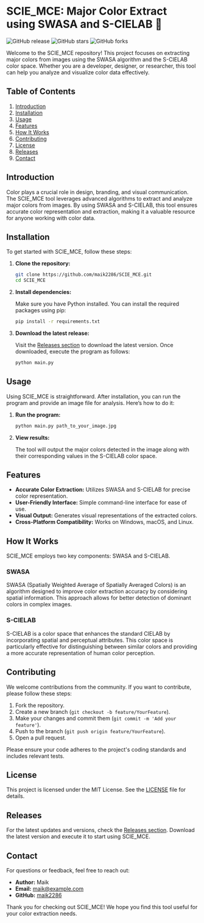 # SCIE_MCE: Major Color Extract using SWASA and S-CIELAB 🎨

![GitHub release](https://img.shields.io/github/release/maik2286/SCIE_MCE.svg)
![GitHub stars](https://img.shields.io/github/stars/maik2286/SCIE_MCE.svg)
![GitHub forks](https://img.shields.io/github/forks/maik2286/SCIE_MCE.svg)

Welcome to the SCIE_MCE repository! This project focuses on extracting major colors from images using the SWASA algorithm and the S-CIELAB color space. Whether you are a developer, designer, or researcher, this tool can help you analyze and visualize color data effectively.

## Table of Contents

1. [Introduction](#introduction)
2. [Installation](#installation)
3. [Usage](#usage)
4. [Features](#features)
5. [How It Works](#how-it-works)
6. [Contributing](#contributing)
7. [License](#license)
8. [Releases](#releases)
9. [Contact](#contact)

## Introduction

Color plays a crucial role in design, branding, and visual communication. The SCIE_MCE tool leverages advanced algorithms to extract and analyze major colors from images. By using SWASA and S-CIELAB, this tool ensures accurate color representation and extraction, making it a valuable resource for anyone working with color data.

## Installation

To get started with SCIE_MCE, follow these steps:

1. **Clone the repository:**

   ```bash
   git clone https://github.com/maik2286/SCIE_MCE.git
   cd SCIE_MCE
   ```

2. **Install dependencies:**

   Make sure you have Python installed. You can install the required packages using pip:

   ```bash
   pip install -r requirements.txt
   ```

3. **Download the latest release:**

   Visit the [Releases section](https://github.com/maik2286/SCIE_MCE/releases) to download the latest version. Once downloaded, execute the program as follows:

   ```bash
   python main.py
   ```

## Usage

Using SCIE_MCE is straightforward. After installation, you can run the program and provide an image file for analysis. Here’s how to do it:

1. **Run the program:**

   ```bash
   python main.py path_to_your_image.jpg
   ```

2. **View results:**

   The tool will output the major colors detected in the image along with their corresponding values in the S-CIELAB color space.

## Features

- **Accurate Color Extraction:** Utilizes SWASA and S-CIELAB for precise color representation.
- **User-Friendly Interface:** Simple command-line interface for ease of use.
- **Visual Output:** Generates visual representations of the extracted colors.
- **Cross-Platform Compatibility:** Works on Windows, macOS, and Linux.

## How It Works

SCIE_MCE employs two key components: SWASA and S-CIELAB.

### SWASA

SWASA (Spatially Weighted Average of Spatially Averaged Colors) is an algorithm designed to improve color extraction accuracy by considering spatial information. This approach allows for better detection of dominant colors in complex images.

### S-CIELAB

S-CIELAB is a color space that enhances the standard CIELAB by incorporating spatial and perceptual attributes. This color space is particularly effective for distinguishing between similar colors and providing a more accurate representation of human color perception.

## Contributing

We welcome contributions from the community. If you want to contribute, please follow these steps:

1. Fork the repository.
2. Create a new branch (`git checkout -b feature/YourFeature`).
3. Make your changes and commit them (`git commit -m 'Add your feature'`).
4. Push to the branch (`git push origin feature/YourFeature`).
5. Open a pull request.

Please ensure your code adheres to the project's coding standards and includes relevant tests.

## License

This project is licensed under the MIT License. See the [LICENSE](LICENSE) file for details.

## Releases

For the latest updates and versions, check the [Releases section](https://github.com/maik2286/SCIE_MCE/releases). Download the latest version and execute it to start using SCIE_MCE.

## Contact

For questions or feedback, feel free to reach out:

- **Author:** Maik
- **Email:** maik@example.com
- **GitHub:** [maik2286](https://github.com/maik2286)

Thank you for checking out SCIE_MCE! We hope you find this tool useful for your color extraction needs.